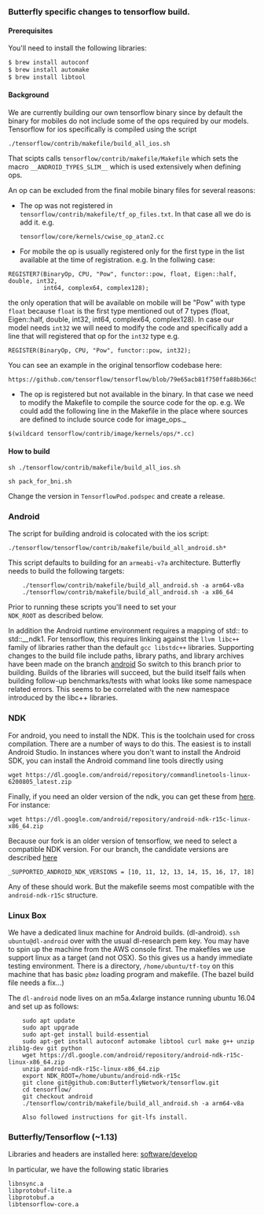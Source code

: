 ### Butterfly specific changes to tensorflow build.

#### Prerequisites

You'll need to install the following libraries:

```bash
$ brew install autoconf
$ brew install automake
$ brew install libtool
```

#### Background 

We are currently building our own tensorflow binary since by default the binary for mobiles do not include some of the ops required by our models.
Tensorflow for ios specifically is compiled using the script 

```
./tensorflow/contrib/makefile/build_all_ios.sh
```
That scipts calls `tensorflow/contrib/makefile/Makefile` which sets the macro `__ANDROID_TYPES_SLIM__` which is used extensively when defining ops.

An op can be excluded from the final mobile binary files for several reasons:

- The op was not registered in `tensorflow/contrib/makefile/tf_op_files.txt`. 
  In that case all we do is add it. e.g.
  ```
  tensorflow/core/kernels/cwise_op_atan2.cc
  ```
  
- For mobile the op is usually registered only for the first type in the list available at the time of registration. 
  e.g. In the follwing case:
```
REGISTER7(BinaryOp, CPU, "Pow", functor::pow, float, Eigen::half, double, int32,
          int64, complex64, complex128);
```

the only operation that will be available on mobile will be "Pow" with type `float` because `float` is the first type mentioned out of 7 types (float, Eigen::half, double, int32,
          int64, complex64, complex128). In case our model needs `int32` we will need to modify the code and specifically add a line that will registered that op for the `int32` type e.g.

```
REGISTER(BinaryOp, CPU, "Pow", functor::pow, int32);
```

You can see an example in the original tensorflow codebase here:
```
https://github.com/tensorflow/tensorflow/blob/79e65acb81f750ffa88b366c566646d48d16c574/tensorflow/core/kernels/cwise_op_mul_1.cc#L23
```


- The op is registered but not available in the binary. 
In that case we need to modify the Makefile to compile the source code for the op.
e.g. We could add the following line in the Makefile in the place where sources are defined to include source code for image_ops._
```
$(wildcard tensorflow/contrib/image/kernels/ops/*.cc)
```

#### How to build

```
sh ./tensorflow/contrib/makefile/build_all_ios.sh
```

```
sh pack_for_bni.sh
```

Change the version in `TensorflowPod.podspec` and create a release.

### Android

The script for building android is colocated with the ios script:
```
./tensorflow/tensorflow/contrib/makefile/build_all_android.sh*
```
This script defaults to building for an `armeabi-v7a` architecture.
Butterfly needs to build the following targets:

```
    ./tensorflow/contrib/makefile/build_all_android.sh -a arm64-v8a
    ./tensorflow/contrib/makefile/build_all_android.sh -a x86_64
```
Prior to running these scripts you'll need to set your  
`NDK_ROOT` as described below.

In addition the Android runtime environment requires a mapping of std:: to
 std::__ndk1. For tensorflow, this requires linking against the
 `llvm libc++` family of libraries rather than the default `gcc libstdc++`
 libraries. Supporting changes to the build file include paths, library paths,
 and library archives have been made on the branch
 [android](https://github.com/ButterflyNetwork/tensorflow/tree/android) 
 So switch to this branch prior to building. Builds of the libraries will succeed,
 but the build itself fails when building follow-up benchmarks/tests with what looks like some
 namespace related errors. This seems to be correlated with the new namespace introduced by the 
 libc++ libraries.

### NDK

For android, you need to install the NDK. This is the toolchain used for
cross compilation. There are a number
of ways to do this.  The easiest is to install Android Studio.
In instances where you don't want to install the Android SDK,
you can install the Android command line tools
directly using  
```
wget https://dl.google.com/android/repository/commandlinetools-linux-6200805_latest.zip
```

Finally, if you need an older version of the ndk, you can get these 
from [here](https://developer.android.com/ndk/downloads/older_releases).
For instance:
```
wget https://dl.google.com/android/repository/android-ndk-r15c-linux-x86_64.zip
```

Because our fork is an older version of 
tensorflow, we need to select a compatible NDK version.
For our branch, the candidate versions
are described 
[here](https://github.com/ButterflyNetwork/tensorflow/blob/5f94511e57d55d6fbe840f117b8fec3f77f6aa44/configure.py#L46)
```
_SUPPORTED_ANDROID_NDK_VERSIONS = [10, 11, 12, 13, 14, 15, 16, 17, 18]
```
Any of these should work. But the makefile seems most compatible with
the `android-ndk-r15c` structure.

### Linux Box

We have a dedicated linux machine for Android builds. (dl-android). `ssh ubuntu@dl-android` 
over with
the usual dl-research pem key. You may have to spin up the machine from the AWS console
first.
The makefiles we use support linux as a target (and not OSX). So this gives
us a handy immediate testing environment. There is a directory, `/home/ubuntu/tf-toy`
on this machine that has basic `pbmz` loading program and makefile. (The bazel build file
needs a fix...)

The `dl-android` node lives on an m5a.4xlarge
instance running ubuntu 16.04 and set up as follows:
```
    sudo apt update
    sudo apt upgrade
    sudo apt-get install build-essential
    sudo apt-get install autoconf automake libtool curl make g++ unzip zlib1g-dev git python
    wget https://dl.google.com/android/repository/android-ndk-r15c-linux-x86_64.zip
    unzip android-ndk-r15c-linux-x86_64.zip 
    export NDK_ROOT=/home/ubuntu/android-ndk-r15c
    git clone git@github.com:ButterflyNetwork/tensorflow.git
    cd tensorflow/
    git checkout android
    ./tensorflow/contrib/makefile/build_all_android.sh -a arm64-v8a

    Also followed instructions for git-lfs install.
```


### Butterfly/Tensorflow (~1.13)


Libraries and headers are installed here:
[software/develop](https://github.com/ButterflyNetwork/software/tree/develop/host/3rdParty/tensorflow-1.13.2)
 
In particular, we have the following static libraries
```
libnsync.a
libprotobuf-lite.a
libprotobuf.a
libtensorflow-core.a
```

